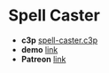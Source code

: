 # Spell Caster

* **c3p** [spell-caster.c3p](source/c3p/spell-caster.c3p)
* **demo** [link](demo)
* **Patreon** [link](https://patreon.com/el3um4s)
